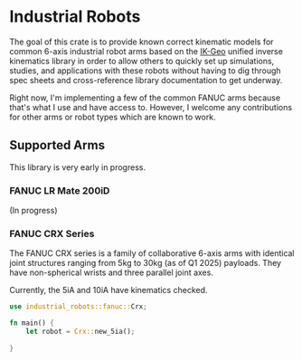 # Industrial Robots

The goal of this crate is to provide known correct kinematic models for common 6-axis industrial robot arms based on the [IK-Geo](https://github.com/rpiRobotics/ik-geo) unified inverse kinematics library in order to allow others to quickly set up simulations, studies, and applications with these robots without having to dig through spec sheets and cross-reference library documentation to get underway.

Right now, I'm implementing a few of the common FANUC arms because that's what I use and have access to. However, I welcome any contributions for other arms or robot types which are known to work.

## Supported Arms

This library is very early in progress.

### FANUC LR Mate 200iD

(In progress)

### FANUC CRX Series

The FANUC CRX series is a family of collaborative 6-axis arms with identical joint structures ranging from 5kg to 30kg (as of Q1 2025) payloads.  They have non-spherical wrists and three parallel joint axes. 

Currently, the 5iA and 10iA have kinematics checked. 

```rust 
use industrial_robots::fanuc::Crx;

fn main() {
    let robot = Crx::new_5ia();
    
}
```